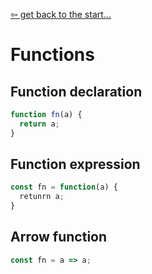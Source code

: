 [&#8678; get back to the start...](../README.md)
# Functions

## Function declaration

```js
function fn(a) {
  return a;
}
```

## Function expression

```js
const fn = function(a) {
  retunrn a;
}
```

## Arrow function

```js
const fn = a => a;
```